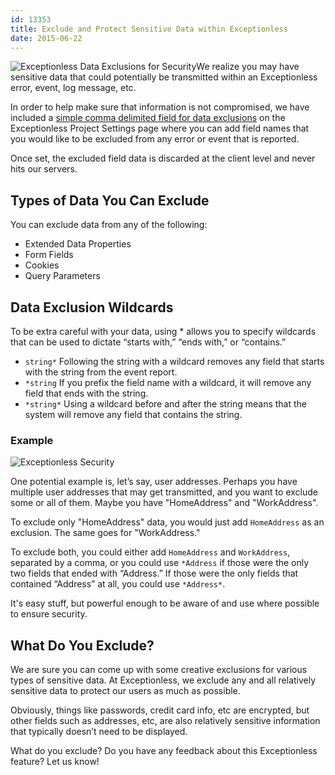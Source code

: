 ```yaml
---
id: 13353
title: Exclude and Protect Sensitive Data within Exceptionless
date: 2015-06-22
---
```

![Exceptionless Data Exclusions for Security](/assets/img/news/data-exclusions.png)We realize you may have sensitive data that could potentially be transmitted within an Exceptionless error, event, log message, etc.

In order to help make sure that information is not compromised, we have included a [simple comma delimited field for data exclusions](http://docs.exceptionless.com/contents/security/) on the Exceptionless Project Settings page where you can add field names that you would like to be excluded from any error or event that is reported.

Once set, the excluded field data is discarded at the client level and never hits our servers.<!--more-->

## Types of Data You Can Exclude

You can exclude data from any of the following:

* Extended Data Properties
* Form Fields
* Cookies
* Query Parameters

## Data Exclusion Wildcards

To be extra careful with your data, using * allows you to specify wildcards that can be used to dictate “starts with,” “ends with,” or “contains.”

* `string*`
    Following the string with a wildcard removes any field that starts with the string from the event report.
* `*string`
    If you prefix the field name with a wildcard, it will remove any field that ends with the string.
* `*string*`
    Using a wildcard before and after the string means that the system will remove any field that contains the string.

### Example

![Exceptionless Security](/assets/img/news/data-exclusion-examples.png)

One potential example is, let’s say, user addresses. Perhaps you have multiple user addresses that may get transmitted, and you want to exclude some or all of them. Maybe you have "HomeAddress" and "WorkAddress".

To exclude only "HomeAddress" data, you would just add `HomeAddress` as an exclusion. The same goes for "WorkAddress."

To exclude both, you could either add `HomeAddress` and `WorkAddress`, separated by a comma, or you could use `*Address` if those were the only two fields that ended with “Address.” If those were the only fields that contained “Address” at all, you could use `*Address*`.

It's easy stuff, but powerful enough to be aware of and use where possible to ensure security.

## What Do You Exclude?

We are sure you can come up with some creative exclusions for various types of sensitive data. At Exceptionless, we exclude any and all relatively sensitive data to protect our users as much as possible.

Obviously, things like passwords, credit card info, etc are encrypted, but other fields such as addresses, etc, are also relatively sensitive information that typically doesn’t need to be displayed.

What do you exclude? Do you have any feedback about this Exceptionless feature? Let us know!

